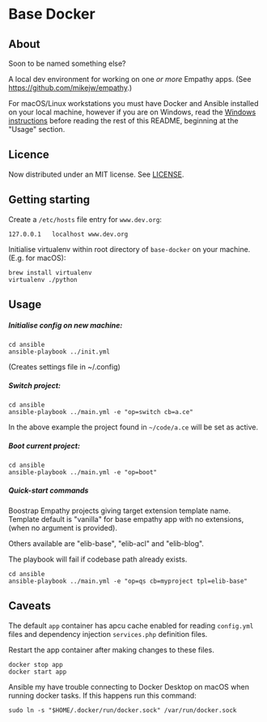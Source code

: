 
Base Docker
===

About
---
Soon to be named something else?


A local dev environment for working on one *or more* Empathy apps. (See https://github.com/mikejw/empathy.)

For macOS/Linux workstations you must have Docker and Ansible installed on your local machine, however if you are
on Windows, read the [Windows instructions](./docs/windows.md) before reading the rest of this README, beginning
at the "Usage" section.


Licence
---
Now distributed under an
MIT license.  See [LICENSE](./LICENSE).


Getting starting
---

Create a `/etc/hosts` file entry for `www.dev.org`:

<pre><code class="language-vim">127.0.0.1	localhost www.dev.org
</code></pre>


Initialise virtualenv within root directory of `base-docker` on your machine. (E.g. for macOS):

<pre><code class="language-bash">brew install virtualenv
virtualenv ./python
</code></pre>


Usage
---

##### Initialise config on new machine:

<pre><code class="language-bash">cd ansible
ansible-playbook ../init.yml
</code></pre>

(Creates settings file in ~/.config)

##### Switch project:

<pre><code class="language-bash">cd ansible
ansible-playbook ../main.yml -e "op=switch cb=a.ce"
</code></pre>

In the above example the project found in `~/code/a.ce` will be set as active.


##### Boot current project:

<pre><code class="language-bash">cd ansible
ansible-playbook ../main.yml -e "op=boot"
</code></pre>


##### Quick-start commands

Boostrap Empathy projects giving target extension template name. Template default is "vanilla" for
base empathy app with no extensions, (when no argument is provided).  

Others available are "elib-base", "elib-acl" and "elib-blog".

The playbook will fail if codebase path already exists.

<pre><code class="language-bash">cd ansible
ansible-playbook ../main.yml -e "op=qs cb=myproject tpl=elib-base"
</code></pre>


Caveats
---
The default `app` container has apcu cache enabled for reading `config.yml` files and dependency injection 
`services.php` definition files.

Restart the app container after making changes to these files.

<pre><code class="language-bash">docker stop app
docker start app
</code></pre>

Ansible my have trouble connecting to Docker Desktop on macOS when running docker tasks.  If 
this happens run this command:

<pre><code class="language-bash">sudo ln -s "$HOME/.docker/run/docker.sock" /var/run/docker.sock
</code></pre>

